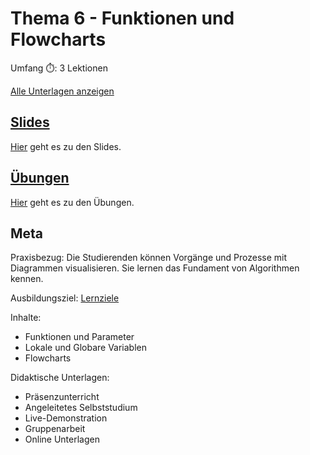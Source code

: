 # Thema 6 - Funktionen und Flowcharts

Umfang ⏱️: 3 Lektionen

[Alle Unterlagen anzeigen](https://github.com/janikvonrotz/python.casa/tree/main/topic-5)

## [Slides](slides6.md)

[Hier](slides6.md) geht es zu den Slides.

## [Übungen](excercise6.md)

[Hier](excercise6.md) geht es zu den Übungen.

## Meta

Praxisbezug: Die Studierenden können Vorgänge und Prozesse mit Diagrammen visualisieren. Sie lernen das Fundament von Algorithmen kennen.

Ausbildungsziel: [Lernziele](slides6.md#Lernziele)

Inhalte:
* Funktionen und Parameter
* Lokale und Globare Variablen
* Flowcharts

Didaktische Unterlagen:
* Präsenzunterricht
* Angeleitetes Selbststudium
* Live-Demonstration
* Gruppenarbeit
* Online Unterlagen
